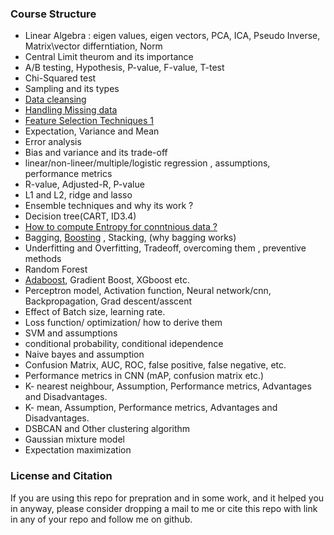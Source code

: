 ### __Course Structure__ 
- Linear Algebra : eigen values, eigen vectors, PCA, ICA, Pseudo Inverse, Matrix\vector differntiation, Norm
- Central Limit theurom and its importance
- A/B testing, Hypothesis, P-value, F-value, T-test
- Chi-Squared test
- Sampling and its types
- [Data cleansing](https://machinelearningmastery.com/basic-data-cleaning-for-machine-learning/)
- [Handling Missing data]()
- [Feature Selection Techniques 1](https://www.analyticsvidhya.com/blog/2020/10/feature-selection-techniques-in-machine-learning/)
- Expectation, Variance and Mean
- Error analysis
- Bias and variance and its trade-off
- linear/non-lineer/multiple/logistic regression , assumptions, performance metrics
- R-value, Adjusted-R, P-value
- L1 and L2, ridge and lasso
- Ensemble techniques and why its work ?
- Decision tree(CART, ID3.4)
- [How to compute Entropy for conntnious data ?](https://datascience.stackexchange.com/questions/24876/how-can-i-compute-information-gain-for-continuous-valued-attributes)
- Bagging, [Boosting](https://www.youtube.com/watch?v=sfVms30Ulxw) , Stacking, (why bagging works)
- Underfitting and Overfitting, Tradeoff, overcoming them , preventive methods
- Random Forest
- [Adaboost](https://www.youtube.com/watch?v=9CPsYsB4OLI&t=878s), Gradient Boost, XGboost etc.
- Perceptron model, Activation function, Neural network/cnn, Backpropagation, Grad descent/asscent
- Effect of Batch size, learning rate.
- Loss function/ optimization/ how to derive them
- SVM and assumptions
- conditional probability, conditional idependence
- Naive bayes and assumption
- Confusion Matrix, AUC, ROC, false positive, false negative, etc.
- Performance metrics in CNN (mAP, confusion matrix etc.)
- K- nearest neighbour, Assumption, Performance metrics, Advantages and Disadvantages.
- K- mean, Assumption, Performance metrics, Advantages and Disadvantages.
- DSBCAN and Other clustering algorithm
- Gaussian mixture model
- Expectation maximization

### __License and Citation__
If you are using this repo for prepration and in some work, and it helped you in anyway, please consider dropping a mail to me or cite this repo with link in any of your repo and follow me on github.

